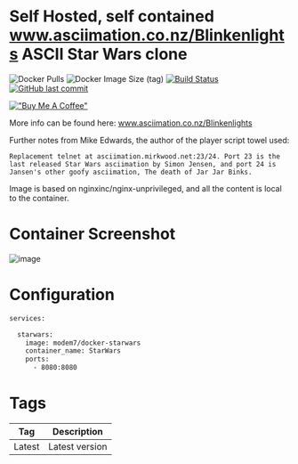 # Self Hosted, self contained www.asciimation.co.nz/Blinkenlights ASCII Star Wars clone

![Docker Pulls](https://img.shields.io/docker/pulls/modem7/docker-starwars) ![Docker Image Size (tag)](https://img.shields.io/docker/image-size/modem7/docker-starwars/latest) [![Build Status](https://drone.modem7.com/api/badges/modem7/docker-starwars/status.svg)](https://drone.modem7.com/modem7/docker-starwars)
[![GitHub last commit](https://img.shields.io/github/last-commit/modem7/docker-starwars)](https://github.com/modem7/docker-starwars)

[!["Buy Me A Coffee"](https://www.buymeacoffee.com/assets/img/custom_images/orange_img.png)](https://www.buymeacoffee.com/modem7)

More info can be found here: www.asciimation.co.nz/Blinkenlights

Further notes from Mike Edwards, the author of the player script towel used:

`Replacement telnet at asciimation.mirkwood.net:23/24. Port 23 is the last released Star Wars asciimation by Simon Jensen, and port 24 is Jansen's other goofy asciimation, The death of Jar Jar Binks.`

Image is based on nginxinc/nginx-unprivileged, and all the content is local to the container.

# Container Screenshot
![image](https://user-images.githubusercontent.com/4349962/128192966-26c74fd7-839c-49ce-b00f-af1050aece90.png)


# Configuration

```bash
services:

  starwars:
    image: modem7/docker-starwars
    container_name: StarWars
    ports:
      - 8080:8080
```

# Tags
| Tag | Description |
| :----: | --- |
| Latest | Latest version |

